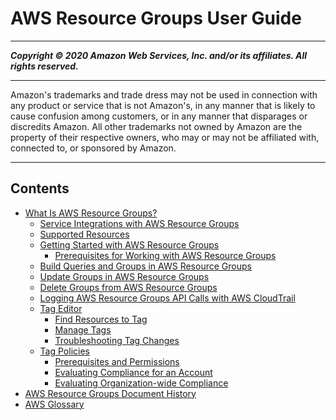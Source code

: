 # AWS Resource Groups User Guide

-----
*****Copyright &copy; 2020 Amazon Web Services, Inc. and/or its affiliates. All rights reserved.*****

-----
Amazon's trademarks and trade dress may not be used in 
     connection with any product or service that is not Amazon's, 
     in any manner that is likely to cause confusion among customers, 
     or in any manner that disparages or discredits Amazon. All other 
     trademarks not owned by Amazon are the property of their respective
     owners, who may or may not be affiliated with, connected to, or 
     sponsored by Amazon.

-----
## Contents
+ [What Is AWS Resource Groups?](welcome.md)
   + [Service Integrations with AWS Resource Groups](integrated-services-list.md)
   + [Supported Resources](supported-resources.md)
   + [Getting Started with AWS Resource Groups](gettingstarted.md)
      + [Prerequisites for Working with AWS Resource Groups](gettingstarted-prereqs.md)
   + [Build Queries and Groups in AWS Resource Groups](gettingstarted-query.md)
   + [Update Groups in AWS Resource Groups](updating-resource-groups.md)
   + [Delete Groups from AWS Resource Groups](deleting-resource-groups.md)
   + [Logging AWS Resource Groups API Calls with AWS CloudTrail](logging-using-cloudtrail.md)
   + [Tag Editor](tag-editor.md)
      + [Find Resources to Tag](find-resources-to-tag.md)
      + [Manage Tags](tagging-resources.md)
      + [Troubleshooting Tag Changes](troubleshooting-tags.md)
   + [Tag Policies](tag-policies-arg.md)
      + [Prerequisites and Permissions](tag-policies-prereqs.md)
      + [Evaluating Compliance for an Account](tag-policies-arg-finding-noncompliant-tags.md)
      + [Evaluating Organization-wide Compliance](tag-policies-arg-evaluating-org-wide-compliance.md)
+ [AWS Resource Groups Document History](doc-history.md)
+ [AWS Glossary](glossary.md)